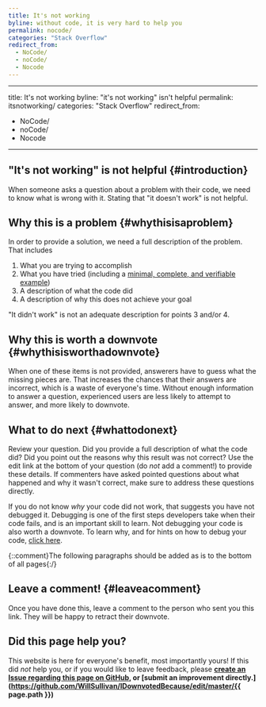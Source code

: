 ```yaml
---
title: It's not working
byline: without code, it is very hard to help you
permalink: nocode/
categories: "Stack Overflow"
redirect_from:
  - NoCode/
  - noCode/
  - Nocode
---
```


---
title: It's not working
byline: "it's not working" isn't helpful
permalink: itsnotworking/
categories: "Stack Overflow"
redirect_from:
  - NoCode/
  - noCode/
  - Nocode
---
## "It's not working" is not helpful {#introduction}
When someone asks a question about a problem with their code, we need to know what is wrong with it. Stating that "it doesn't work" is not helpful.

## Why this is a problem {#whythisisaproblem}
In order to provide a solution, we need a full description of the problem. That includes

 1. What you are trying to accomplish
 2. What you have tried (including a [minimal, complete, and verifiable example](https://stackoverflow.com/help/mcve))
 3. A description of what the code did
 4. A description of why this does not achieve your goal

"It didn't work" is not an adequate description for points 3 and/or 4.

## Why this is worth a downvote {#whythisisworthadownvote}
When one of these items is not provided, answerers have to guess what the missing pieces are. That increases the chances that their answers are incorrect, which is a waste of everyone's time. Without enough information to answer a question, experienced users are less likely to attempt to answer, and more likely to downvote. 

## What to do next {#whattodonext}
Review your question. Did you provide a full description of what the code did? Did you point out the reasons why this result was not correct? Use the edit link at the bottom of your question (do *not* add a comment!) to provide these details. If commenters have asked pointed questions about what happened and why it wasn't correct, make sure to address these questions directly.

If you do not know *why* your code did not work, that suggests you have not debugged it. Debugging is one of the first steps developers take when their code fails, and is an important skill to learn. Not debugging your code is also worth a downvote. To learn why, and for hints on how to debug your code, [click here](http://idownvotedbecau.se/nodebugging/).

{::comment}The following paragraphs should be added as is to the bottom of all pages{:/}
## Leave a comment! {#leaveacomment}
Once you have done this, leave a comment to the person who sent you this link. They will be happy to retract their downvote.

## Did this page help you?
This website is here for everyone's benefit, most importantly yours! If this did <i>not</i> help you, or if you would
like to leave feedback, please **[create an Issue regarding this page on GitHub,](https://github.com/WillSullivan/IDownvotedBecause/issues/new) or [submit an improvement directly.](https://github.com/WillSullivan/IDownvotedBecause/edit/master/{{ page.path }})**

